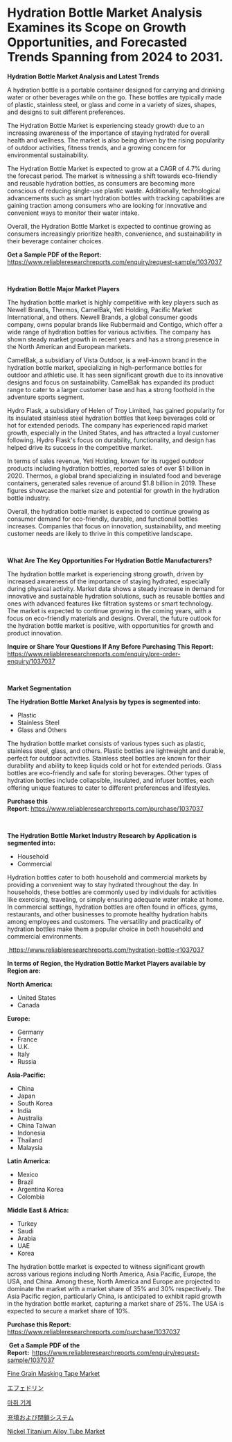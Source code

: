 <p><h1>Hydration Bottle Market Analysis Examines its Scope on Growth Opportunities, and Forecasted Trends Spanning from 2024 to 2031.</h1></p><p><strong>Hydration Bottle Market Analysis and Latest Trends</strong></p>
<p><p>A hydration bottle is a portable container designed for carrying and drinking water or other beverages while on the go. These bottles are typically made of plastic, stainless steel, or glass and come in a variety of sizes, shapes, and designs to suit different preferences.</p><p>The Hydration Bottle Market is experiencing steady growth due to an increasing awareness of the importance of staying hydrated for overall health and wellness. The market is also being driven by the rising popularity of outdoor activities, fitness trends, and a growing concern for environmental sustainability.</p><p>The Hydration Bottle Market is expected to grow at a CAGR of 4.7% during the forecast period. The market is witnessing a shift towards eco-friendly and reusable hydration bottles, as consumers are becoming more conscious of reducing single-use plastic waste. Additionally, technological advancements such as smart hydration bottles with tracking capabilities are gaining traction among consumers who are looking for innovative and convenient ways to monitor their water intake.</p><p>Overall, the Hydration Bottle Market is expected to continue growing as consumers increasingly prioritize health, convenience, and sustainability in their beverage container choices.</p></p>
<p><strong>Get a Sample PDF of the Report:&nbsp;</strong> <a href="https://www.reliableresearchreports.com/enquiry/request-sample/1037037">https://www.reliableresearchreports.com/enquiry/request-sample/1037037</a></p>
<p>&nbsp;</p>
<p><strong>Hydration Bottle Major Market Players</strong></p>
<p><p>The hydration bottle market is highly competitive with key players such as Newell Brands, Thermos, CamelBak, Yeti Holding, Pacific Market International, and others. Newell Brands, a global consumer goods company, owns popular brands like Rubbermaid and Contigo, which offer a wide range of hydration bottles for various activities. The company has shown steady market growth in recent years and has a strong presence in the North American and European markets.</p><p>CamelBak, a subsidiary of Vista Outdoor, is a well-known brand in the hydration bottle market, specializing in high-performance bottles for outdoor and athletic use. It has seen significant growth due to its innovative designs and focus on sustainability. CamelBak has expanded its product range to cater to a larger customer base and has a strong foothold in the adventure sports segment.</p><p>Hydro Flask, a subsidiary of Helen of Troy Limited, has gained popularity for its insulated stainless steel hydration bottles that keep beverages cold or hot for extended periods. The company has experienced rapid market growth, especially in the United States, and has attracted a loyal customer following. Hydro Flask's focus on durability, functionality, and design has helped drive its success in the competitive market.</p><p>In terms of sales revenue, Yeti Holding, known for its rugged outdoor products including hydration bottles, reported sales of over $1 billion in 2020. Thermos, a global brand specializing in insulated food and beverage containers, generated sales revenue of around $1.8 billion in 2019. These figures showcase the market size and potential for growth in the hydration bottle industry.</p><p>Overall, the hydration bottle market is expected to continue growing as consumer demand for eco-friendly, durable, and functional bottles increases. Companies that focus on innovation, sustainability, and meeting customer needs are likely to thrive in this competitive landscape.</p></p>
<p>&nbsp;</p>
<p><strong>What Are The Key Opportunities For Hydration Bottle Manufacturers?</strong></p>
<p><p>The hydration bottle market is experiencing strong growth, driven by increased awareness of the importance of staying hydrated, especially during physical activity. Market data shows a steady increase in demand for innovative and sustainable hydration solutions, such as reusable bottles and ones with advanced features like filtration systems or smart technology. The market is expected to continue growing in the coming years, with a focus on eco-friendly materials and designs. Overall, the future outlook for the hydration bottle market is positive, with opportunities for growth and product innovation.</p></p>
<p><strong>Inquire or Share Your Questions If Any Before Purchasing This Report:</strong> <a href="https://www.reliableresearchreports.com/enquiry/pre-order-enquiry/1037037">https://www.reliableresearchreports.com/enquiry/pre-order-enquiry/1037037</a></p>
<p>&nbsp;</p>
<p><strong>Market Segmentation</strong></p>
<p><strong>The Hydration Bottle Market Analysis by types is segmented into:</strong></p>
<p><ul><li>Plastic</li><li>Stainless Steel</li><li>Glass and Others</li></ul></p>
<p><p>The hydration bottle market consists of various types such as plastic, stainless steel, glass, and others. Plastic bottles are lightweight and durable, perfect for outdoor activities. Stainless steel bottles are known for their durability and ability to keep liquids cold or hot for extended periods. Glass bottles are eco-friendly and safe for storing beverages. Other types of hydration bottles include collapsible, insulated, and infuser bottles, each offering unique features to cater to different preferences and lifestyles.</p></p>
<p><strong>Purchase this Report:&nbsp;</strong><a href="https://www.reliableresearchreports.com/purchase/1037037">https://www.reliableresearchreports.com/purchase/1037037</a></p>
<p>&nbsp;</p>
<p><strong>The Hydration Bottle Market Industry Research by Application is segmented into:</strong></p>
<p><ul><li>Household</li><li>Commercial</li></ul></p>
<p><p>Hydration bottles cater to both household and commercial markets by providing a convenient way to stay hydrated throughout the day. In households, these bottles are commonly used by individuals for activities like exercising, traveling, or simply ensuring adequate water intake at home. In commercial settings, hydration bottles are often found in offices, gyms, restaurants, and other businesses to promote healthy hydration habits among employees and customers. The versatility and practicality of hydration bottles make them a popular choice in both household and commercial environments.</p></p>
<p><a href="https://www.reliableresearchreports.com/hydration-bottle-r1037037">&nbsp;https://www.reliableresearchreports.com/hydration-bottle-r1037037</a></p>
<p><strong>In terms of Region, the Hydration Bottle Market Players available by Region are:</strong></p>
<p>
    <p> <strong> North America: </strong>
        <ul>
            <li>United States</li>
            <li>Canada</li>
        </ul>
        </p> 
    <p> <strong> Europe: </strong>
        <ul>
            <li>Germany</li>
            <li>France</li>
            <li>U.K.</li>
            <li>Italy</li>
            <li>Russia</li>
        </ul>
        </p> 
    <p> <strong> Asia-Pacific: </strong>
        <ul>
            <li>China</li>
            <li>Japan</li>
            <li>South Korea</li>
            <li>India</li>
            <li>Australia</li>
            <li>China Taiwan</li>
            <li>Indonesia</li>
            <li>Thailand</li>
            <li>Malaysia</li>
        </ul>
        </p> 
    <p> <strong> Latin America: </strong>
        <ul>
            <li>Mexico</li>
            <li>Brazil</li>
            <li>Argentina Korea</li>
            <li>Colombia</li>
        </ul>
        </p> 
    <p> <strong> Middle East & Africa: </strong>
        <ul>
            <li>Turkey</li>
            <li>Saudi</li>
            <li>Arabia</li>
            <li>UAE</li>
            <li>Korea</li>
        </ul>
    </p>
    </p>
<p><p>The hydration bottle market is expected to witness significant growth across various regions including North America, Asia Pacific, Europe, the USA, and China. Among these, North America and Europe are projected to dominate the market with a market share of 35% and 30% respectively. The Asia Pacific region, particularly China, is anticipated to exhibit rapid growth in the hydration bottle market, capturing a market share of 25%. The USA is expected to secure a market share of 10%.</p></p>
<p><strong>Purchase this Report: </strong><a href="https://www.reliableresearchreports.com/purchase/1037037">https://www.reliableresearchreports.com/purchase/1037037</a></p>
<p>&nbsp;<strong>Get a Sample PDF of the Report:&nbsp;&nbsp;</strong><a href="https://www.reliableresearchreports.com/enquiry/request-sample/1037037">https://www.reliableresearchreports.com/enquiry/request-sample/1037037</a></p>
<p><strong></strong></p>
<p><p><a href="https://github.com/AndreanneHane2023/Market-Research-Report-List-1/blob/main/fine-grain-masking-tape-market.md">Fine Grain Masking Tape Market</a></p><p><a href="https://github.com/AdellaPrice2023/Market-Research-Report-List-1/blob/main/5168503139753.md">エフェドリン</a></p><p><a href="https://github.com/njolsky1/Market-Research-Report-List-1/blob/main/6397154147673.md">마취 기계</a></p><p><a href="https://github.com/AbigaleHuel/Market-Research-Report-List-1/blob/main/2963743139754.md">充填および閉鎖システム</a></p><p><a href="https://github.com/RyleeBauch2023/Market-Research-Report-List-1/blob/main/nickel-titanium-alloy-tube-market.md">Nickel Titanium Alloy Tube Market</a></p></p>